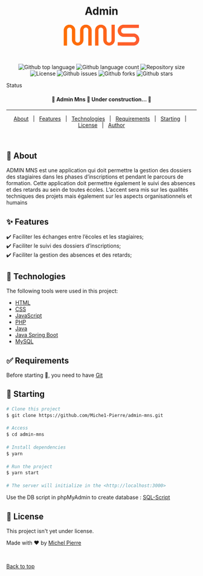 <div align="center" id="top">
  <h1>Admin</h1>
  <img src="./frontend-admin-mns/assets/logo.png" width="200px" alt="Admin Mns" />

  &#xa0;

  <!-- <a href="https://adminmns.netlify.app">Demo</a> -->
</div>

<p align="center">
  <img alt="Github top language" src="https://img.shields.io/github/languages/top/Miche1-Pierre/admin-mns?color=orange">

  <img alt="Github language count" src="https://img.shields.io/github/languages/count/Miche1-Pierre/admin-mns?color=red">

  <img alt="Repository size" src="https://img.shields.io/github/repo-size/Miche1-Pierre/admin-mns?color=blue">

  <img alt="License" src="https://img.shields.io/github/license/Miche1-Pierre/admin-mns?color=black">

  <img alt="Github issues" src="https://img.shields.io/github/issues/Miche1-Pierre/admin-mns?color=green" />

  <img alt="Github forks" src="https://img.shields.io/github/forks/Miche1-Pierre/admin-mns?color=56BEB8" />

  <img alt="Github stars" src="https://img.shields.io/github/stars/Miche1-Pierre/admin-mns?color=yellow" />
</p>

Status

<h4 align="center"> 
	🚧  Admin Mns 🚀 Under construction...  🚧
</h4> 

<hr>

<p align="center">
  <a href="#dart-about">About</a> &#xa0; | &#xa0; 
  <a href="#sparkles-features">Features</a> &#xa0; | &#xa0;
  <a href="#rocket-technologies">Technologies</a> &#xa0; | &#xa0;
  <a href="#white_check_mark-requirements">Requirements</a> &#xa0; | &#xa0;
  <a href="#checkered_flag-starting">Starting</a> &#xa0; | &#xa0;
  <a href="#memo-license">License</a> &#xa0; | &#xa0;
  <a href="https://github.com/Miche1-Pierre" target="_blank">Author</a>
</p>

<br>

## :dart: About ##

ADMIN MNS est une application qui doit permettre la gestion des dossiers des stagiaires
dans les phases d’inscriptions et pendant le parcours de formation. Cette application
doit permettre également le suivi des absences et des retards au sein de toutes écoles.
L’accent sera mis sur les qualités techniques des projets mais également sur les aspects
organisationnels et humains

## :sparkles: Features ##

:heavy_check_mark: Faciliter les échanges entre l’écoles et les stagiaires;\
:heavy_check_mark: Faciliter le suivi des dossiers d’inscriptions;\
:heavy_check_mark: Faciliter la gestion des absences et des retards;

## :rocket: Technologies ##

The following tools were used in this project:

- [HTML](https://developer.mozilla.org/fr/docs/Web/HTML)
- [CSS](https://developer.mozilla.org/fr/docs/Web/CSS)
- [JavaScript](https://developer.mozilla.org/fr/docs/Web/JavaScript)
- [PHP](https://www.php.net/)
- [Java](https://www.java.com/fr/)
- [Java Spring Boot](https://spring.io/projects/spring-boot)
- [MySQL](https://www.mysql.com/fr/)

## :white_check_mark: Requirements ##

Before starting :checkered_flag:, you need to have [Git](https://git-scm.com)

## :checkered_flag: Starting ##

```bash
# Clone this project
$ git clone https://github.com/Miche1-Pierre/admin-mns.git

# Access
$ cd admin-mns

# Install dependencies
$ yarn

# Run the project
$ yarn start

# The server will initialize in the <http://localhost:3000>
```

Use the DB script in phpMyAdmin to create database : [SQL-Script](./docs/admin-mns-db.sql)

## :memo: License ##

This project isn't yet under license.


Made with :heart: by <a href="https://github.com/Miche1-Pierre" target="_blank">Michel Pierre</a>

&#xa0;

<a href="#top">Back to top</a>
